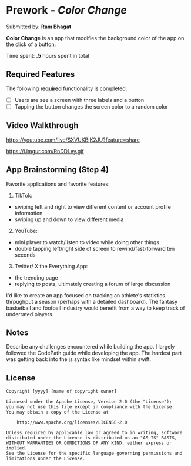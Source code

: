 # Prework - *Color Change*

Submitted by: **Ram Bhagat**

**Color Change** is an app that modifies the background color of the app on the click of a button.

Time spent: **.5** hours spent in total

## Required Features

The following **required** functionality is completed:

- [ ] Users are see a screen with three labels and a button
- [ ] Tapping the button changes the screen color to a random color
 
## Video Walkthrough

https://youtube.com/live/SXVUKBjK2JU?feature=share

https://i.imgur.com/RnDDLey.gif

## App Brainstorming (Step 4)

Favorite applications and favorite features:
1. TikTok:
- swiping left and right to view different content or account profile information
- swiping up and down to view different media
2. YouTube:
- mini player to watch/listen to video while doing other things
- double tapping left/right side of screen to rewind/fast-forward ten seconds
3. Twitter/ X the Everything App:
- the trending page
- replying to posts, ultimately creating a forum of large discussion  

I'd like to create an app focused on tracking an athlete's statistics thrpughput a season (perhaps with a detailed dashboard). The fantasy basketball and football industry would benefit from a way to keep track of underrated players. 
## Notes

Describe any challenges encountered while building the app.
I largely followed the CodePath guide while developing the app. The hardest part was getting back into the js syntax like mindset within swift.

## License

    Copyright [yyyy] [name of copyright owner]

    Licensed under the Apache License, Version 2.0 (the "License");
    you may not use this file except in compliance with the License.
    You may obtain a copy of the License at

        http://www.apache.org/licenses/LICENSE-2.0

    Unless required by applicable law or agreed to in writing, software
    distributed under the License is distributed on an "AS IS" BASIS,
    WITHOUT WARRANTIES OR CONDITIONS OF ANY KIND, either express or implied.
    See the License for the specific language governing permissions and
    limitations under the License.

